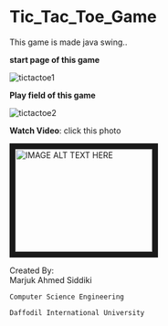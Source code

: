# Tic_Tac_Toe_Game
This game is made java swing..


**start page of this game**

![tictactoe1](https://user-images.githubusercontent.com/36816925/81302845-b4276500-909c-11ea-89b1-7cbd0037bcfa.png)

**Play field of this game**

![tictactoe2](https://user-images.githubusercontent.com/36816925/81303440-80007400-909d-11ea-8696-98d5ed477852.png)




**Watch Video**: click this photo

<a href="http://www.youtube.com/watch?feature=player_embedded&v=zIpby13cXIg
" target="_blank"><img src="http://img.youtube.com/vi/zIpby13cXIg/0.jpg" 
alt="IMAGE ALT TEXT HERE" width="240" height="180" border="10" /></a>







<dl>
  <dt>Created By:</dt>
    Marjuk Ahmed Siddiki
  
    Computer Science Engineering
    
    Daffodil International University
</dl>
